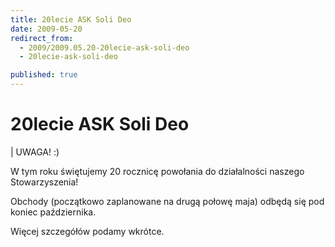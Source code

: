 ```yaml
---
title: 20lecie ASK Soli Deo
date: 2009-05-20
redirect_from: 
  - 2009/2009.05.20-20lecie-ask-soli-deo
  - 20lecie-ask-soli-deo

published: true
---
```




# 20lecie ASK Soli Deo

<time></time>

| UWAGA! :)

W tym roku świętujemy 20 rocznicę powołania do działalności naszego Stowarzyszenia!

Obchody (początkowo zaplanowane na drugą połowę maja) odbędą się pod koniec października.

Więcej szczegółów podamy wkrótce.


<!--CONTENT FROM OLD SERVER (jos before 2013):  | UWAGA! :)

W tym roku świętujemy 20 rocznicę powołania do działalności naszego Stowarzyszenia!

Obchody (początkowo zaplanowane na drugą połowę maja) odbędą się pod koniec października.

Więcej szczegółów podamy wkrótce.

-->

<!--{{json:{"created_date":"2009-05-20 15:17:29","publish_down":"0000-00-00 00:00:00","id":"761"}}}-->